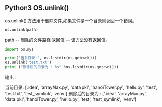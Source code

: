 ## Python3 OS.unlink()

os.unlink() 方法用于删除文件,如果文件是一个目录则返回一个错误。

```python
os.unlink(path)
```
path -- 删除的文件路径
返回值 -- 该方法没有返回值。

```python
import os,sys

print('当前目录:', os.listdir(os.getcwd()))
os.unlink('test.txt')
print ("删除后的目录为 : %s" %os.listdir(os.getcwd()))
``` 
输出：
>
当前目录: ['.idea', 'arrayMax.py', 'data.pkl', 'hanoiTower.py', 'hello.py', 'test', 'test.txt', 'test_symlink', 'venv']
删除后的目录为 : ['.idea', 'arrayMax.py', 'data.pkl', 'hanoiTower.py', 'hello.py', 'test', 'test_symlink', 'venv']


